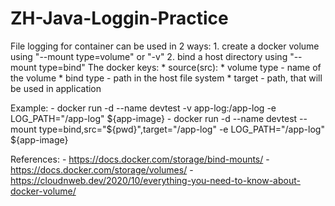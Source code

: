 # ZH-Java-Loggin-Practice

File logging for container can be used in 2 ways:
    1. create a docker volume using "--mount type=volume" or "-v"
    2. bind a host directory using "--mount type=bind"
The docker keys:
    * source(src):
        * volume type - name of the volume
        * bind type - path in the host file system
    * target - path, that will be used in application

Example:
    - docker run -d --name devtest -v app-log:/app-log -e LOG_PATH="/app-log" ${app-image}
    - docker run -d --name devtest --mount type=bind,src="${pwd}",target="/app-log" -e LOG_PATH="/app-log" ${app-image}

References:
    - https://docs.docker.com/storage/bind-mounts/
    - https://docs.docker.com/storage/volumes/
    - https://cloudnweb.dev/2020/10/everything-you-need-to-know-about-docker-volume/